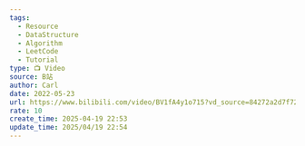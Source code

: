 ```yaml
---
tags:
  - Resource
  - DataStructure
  - Algorithm
  - LeetCode
  - Tutorial
type: 📺 Video
source: B站
author: Carl
date: 2022-05-23
url: https://www.bilibili.com/video/BV1fA4y1o715?vd_source=84272a2d7f72158b38778819be5bc6ad
rate: 10
create_time: 2025-04-19 22:53
update_time: 2025/04/19 22:54
---
```

